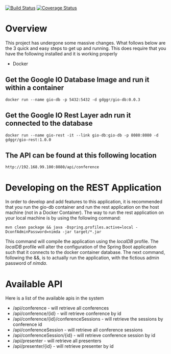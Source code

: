 [![Build Status](https://travis-ci.org/Google-IO-Extended-Grand-Rapids/conference_web.svg?branch=develop)](https://travis-ci.org/Google-IO-Extended-Grand-Rapids/conference_web)
[![Coverage Status](https://coveralls.io/repos/Google-IO-Extended-Grand-Rapids/conference_web/badge.svg?branch=develop)](https://coveralls.io/r/Google-IO-Extended-Grand-Rapids/conference_web?branch=develop)


# Overview
This project has undergone some massive changes.  What follows below are the 3 quick and easy steps to get up and running.  This does require that you have the following installed and it is working properly

* Docker

## Get the Google IO Database Image and run it within a container

```
docker run --name gio-db -p 5432:5432 -d gdggr/gio-db:0.0.3
```

## Get the Google IO Rest Layer adn run it connected to the database

```
docker run --name gio-rest -it --link gio-db:gio-db -p 8080:8080 -d gdggr/gio-rest:1.0.0
```

## The API can be found at this following location

```
http://192.168.99.100:8080/api/conference
```

# Developing on the REST Application
In order to develop and add features to this application, it is recommended that you run the gio-db container and run the rest application on the host machine (not in a Docker Container).  The way to run the rest application on your local machine is by using the following command:

```
mvn clean package && java -Dspring.profiles.active=local -DconfAdminPassword=nimda -jar target/*.jar
```

This command will compile the application using the _localDB_ profile.  The _localDB_ profile will alter the configuration of the Spring Boot application such that it connects to the docker container database.  The next command, following the &&, is to actually run the application, with the fictious admin password of _nimda_.


# Available API
Here is a list of the available apis in the system

- /api/conference - will retrieve all conferences
- /api/conference/{id} - will retrieve conference by id
- /api/conference/{id}/conferenceSessions - will retrieve the sessions by conference id
- /api/conferenceSession - will retrieve all conference sessions
- /api/conferenceSession/{id} - will retrieve conference session by id
- /api/presenter - will retrieve all presenters
- /api/presenter/{id} - will retrieve presenter by id

